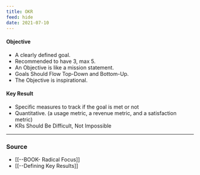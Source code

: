 ```yaml
---
title: OKR
feed: hide
date: 2021-07-10
---
```


#### Objective
- A clearly defined goal.
- Recommended to have 3, max 5.
- An Objective is like a mission statement.
- Goals Should Flow Top-Down and Bottom-Up.
- The Objective is inspirational.

#### Key Result 
- Specific measures to track if the goal is met or not
- Quantitative. (a usage metric, a revenue metric, and a satisfaction metric)
- KRs Should Be Difficult, Not Impossible

--- 

### Source
-  [[--BOOK- Radical Focus]]
-  [[--Defining Key Results]]